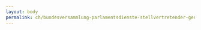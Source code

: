 ```yaml
---
layout: body
permalink: ch/bundesversammlung-parlamentsdienste-stellvertretender-generalsekretaer-wissenschaftliche-dienste-dokumentationsdienst/
---
```


